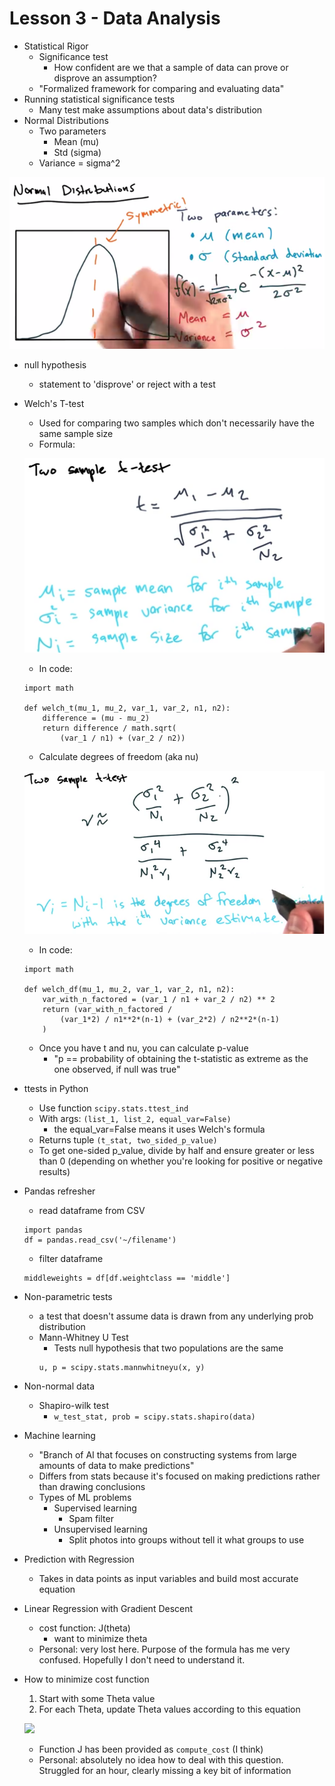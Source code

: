 # Lesson 3 - Data Analysis

* Statistical Rigor
    * Significance test
        * How confident are we that a sample of data can prove or disprove an assumption?
    * "Formalized framework for comparing and evaluating data"
* Running statistical significance tests
    * Many test make assumptions about data's distribution
* Normal Distributions
    * Two parameters
        * Mean (mu)
        * Std (sigma)
    * Variance = sigma^2

<img src="./images/normal-distribution.png"></img>

* null hypothesis
    * statement to 'disprove' or reject with a test
* Welch's T-test
    * Used for comparing two samples which don't necessarily have the same sample size
    * Formula:
        
    <img src="./images/welch-formula.png"></img>

    * In code:
    ```
    import math

    def welch_t(mu_1, mu_2, var_1, var_2, n1, n2):
        difference = (mu - mu_2)
        return difference / math.sqrt(
            (var_1 / n1) + (var_2 / n2))
    ```

    * Calculate degrees of freedom (aka nu) 

    <img src="./images/calculate-degrees-of-freedom.png"></img>

    * In code:
    ```
    import math

    def welch_df(mu_1, mu_2, var_1, var_2, n1, n2):
        var_with_n_factored = (var_1 / n1 + var_2 / n2) ** 2 
        return (var_with_n_factored / 
            (var_1*2) / n1**2*(n-1) + (var_2*2) / n2**2*(n-1)
        )
    ```
    * Once you have t and nu, you can calculate p-value
        * "p == probability of obtaining the t-statistic as extreme as the one observed, if null was true"
* ttests in Python
    * Use function ```scipy.stats.ttest_ind```
    * With args: ```(list_1, list_2, equal_var=False)```
        * the equal_var=False means it uses Welch's formula
    * Returns tuple ```(t_stat, two_sided_p_value)```
    * To get one-sided p_value, divide by half and ensure greater or less than 0 (depending on whether you're looking for positive or negative results)
* Pandas refresher
    * read dataframe from CSV
    ```
    import pandas
    df = pandas.read_csv('~/filename')
    ```
    * filter dataframe
    ```
    middleweights = df[df.weightclass == 'middle']
    ```
* Non-parametric tests
    * a test that doesn't assume data is drawn from any underlying prob distribution
    * Mann-Whitney U Test
        * Tests null hypothesis that two populations are the same
        ```
        u, p = scipy.stats.mannwhitneyu(x, y)
        ```
* Non-normal data
    * Shapiro-wilk test
        * ```w_test_stat, prob = scipy.stats.shapiro(data)```
* Machine learning
    * "Branch of AI that focuses on constructing systems from large amounts of data to make predictions"
    * Differs from stats because it's focused on making predictions rather than drawing conclusions
    * Types of ML problems
        * Supervised learning
            * Spam filter
        * Unsupervised learning
            * Split photos into groups without tell it what groups to use
* Prediction with Regression
    * Takes in data points as input variables and build most accurate equation
* Linear Regression with Gradient Descent
    * cost function: J(theta)
        * want to minimize theta
    * Personal: very lost here. Purpose of the formula has me very confused. Hopefully I don't need to understand it.
* How to minimize cost function
    1. Start with some Theta value
    2. For each Theta, update Theta values according to this equation
        
    <img src="./images/theta-equation"></img>

    * Function J has been provided as ```compute_cost``` (I think)
    * Personal: absolutely no idea how to deal with this question. Struggled for an hour, clearly missing a key bit of information
